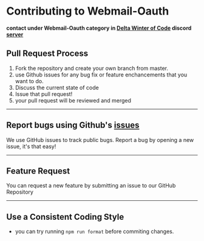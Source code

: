 # Contributing to Webmail-Oauth

**contact under Webmail-Oauth category in [Delta Winter of Code](http://dwoc.io) discord [server](https://discord.gg/UBzVWd)**


## Pull Request Process

1. Fork the repository and create your own branch from master.
2. use Github issues for any bug fix or feature enchancements that you want to do.
3. Discuss the current state of code 
4. Issue that pull request!
5. your pull request will be reviewed and merged
 ---
## Report bugs using Github's [issues](https://github.com/siva2204/Webmail-Oauth/issues)

We use GitHub issues to track public bugs. Report a bug by opening a new issue, it's that easy!

---

## Feature Request

You can request a new feature by submitting an issue to our GitHub Repository

---

## Use a Consistent Coding Style

* you can try running ```npm run format``` before commiting changes.


